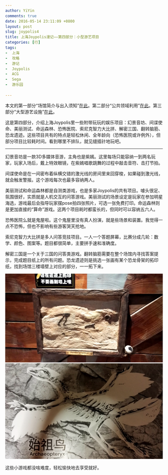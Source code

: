 ```yaml
---
author: YiYin
comments: true
date: 2016-05-14 23:11:09 +0800
layout: post
slug: joypolis4
title: 上海Joypolis漫记——第四部分：小型游艺项目
categories: [行]
tags:
-  上海
-  攻略
-  游记
-  Joypolis
-  ACG
-  Sega
-  游乐园

---
```


本文的第一部分“场馆简介与出入须知”<a href="http://whyhow.github.io/2016/05/12/joypolis1.html">在此</a>。第二部分“公共领域利用”<a href="http://whyhow.github.io/2016/05/13/joypolis2.html">在此</a>。第三部分“大型游艺设施”<a href="http://whyhow.github.io/2016/05/14/joypolis3.html">在此</a>。

这是第四部分，介绍上海Joypolis里一些附带玩玩的娱乐项目：幻景音坊、间谍使命、美丽测试、命运森林、恐怖医院、索尼克智力大比拼、解密三国、翻转脑筋、恐龙遗迹。这些项目共有的特点是轻松休闲、全年龄向（恐怖医院或许例外），但部分项目比较耗时间。看到哪里不排队，就见缝插针地玩吧。
<hr>

幻景音坊是一款3D多媒体音游，主角也是紫嫣。这里每场只能容纳一到两名玩家，玩家入场后，戴上特效眼镜，在紫嫣唱歌跳舞的过程中敲击音符、击打节拍。

间谍使命是在一间密布着纵横交错的激光线的房间里来回穿梭，如果碰到激光线，就会触发警报。这个游戏每次也最多容纳两人。

美丽测试和命运森林都是自测类游戏，也是多家Joypolis的共有项目。噱头很足、氛围很好，实质就是人机交互的问答游戏。美丽测试的场景设定是玩家在参加明星海选，游戏最后会指导玩家摆pose拍四张照片，可选一张免费打印。命运森林则是更加直接的“算命”游戏。这两个项目耗时都蛮长的，但同时可以容纳五六人。

恐怖医院么就是鬼屋啦。这个鬼屋里没有真人扮演，就是些场景和装置。我觉得一点不恐怖，但也不影响有些游客哭天抢地。

索尼克智力大比拼是多人问答竞技项目。一人一个答题屏幕，比赛分成几轮：数学、颜色、图案等。题目都很简单，主要拼手速和准确度。

解密三国是一个关于三国的问答类游戏。翻转脑筋需要在整个场馆内寻找答案提示，完成题目纸上的所有问题。恐龙遗迹则是挑选一张画有某个恐龙骨架的拓印纸，找到场馆三楼墙壁上对应的部分，一一拓下来。


<img src="/public/images/sega/kl.jpg" alt="">

<img src="/public/images/sega/kl2.jpg" alt="">

这些小游戏都没啥难度，轻松愉快地去享受就好。
